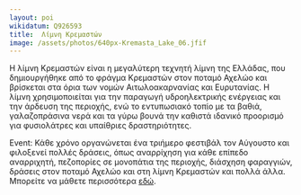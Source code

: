 ```yaml
---
layout: poi
wikidatum: Q926593
title:  Λίμνη Κρεμαστών
image: /assets/photos/640px-Kremasta_Lake_06.jfif
---
```


Η λίμνη Κρεμαστών είναι η μεγαλύτερη τεχνητή λίμνη της Ελλάδας, που δημιουργήθηκε από το φράγμα Κρεμαστών στον ποταμό Αχελώο και βρίσκεται στα όρια των νομών Αιτωλοακαρνανίας και Ευρυτανίας. Η λίμνη χρησιμοποιείται για την παραγωγή υδροηλεκτρικής ενέργειας και την άρδευση της περιοχής, ενώ το εντυπωσιακό τοπίο με τα βαθιά, γαλαζοπράσινα νερά και τα γύρω βουνά την καθιστά ιδανικό προορισμό για φυσιολάτρες και υπαίθριες δραστηριότητες. 
<p><span class="dark-green">Event</span>: Κάθε χρόνο οργανώνεται ένα τριήμερο φεστιβάλ τον Αύγουστο και φιλοξενεί πολλές δράσεις, όπως αναρρίχηση για κάθε επίπεδο αναρριχητή, πεζοπορίες σε μονοπάτια της περιοχής, διάσχηση φαραγγιών, δράσεις στον ποταμό Αχελώο και στη λίμνη Κρεμαστών και πολλά άλλα. Μπορείτε να μάθετε περισσότερα <a href="https://edoagrafa.gr/festival/" target="_blank">εδώ</a>.</p>
